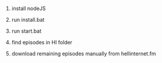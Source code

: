 1. install nodeJS 

2. run install.bat

3. run start.bat

4. find episodes in HI folder

5. download remaining episodes manually from hellinternet.fm
